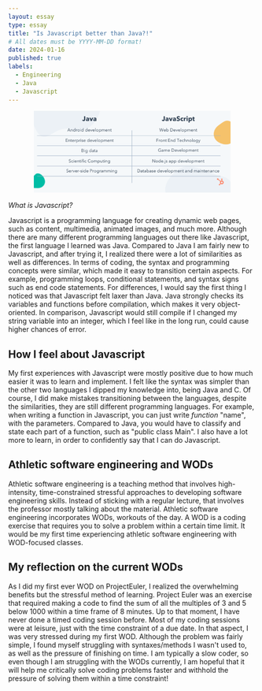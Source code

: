 ```yaml
---
layout: essay
type: essay
title: "Is Javascript better than Java?!"
# All dates must be YYYY-MM-DD format!
date: 2024-01-16
published: true
labels:
  - Engineering
  - Java
  - Javascript
---
```


<p align="center">
<img width="400px" class="rounded float-start pe-4" src="../img/Java vs Javascript.webp">
</p>

*What is Javascript?*

Javascript is a programming language for creating dynamic web pages, such as content, multimedia, animated images, and much more. Although there are many different programming languages out there like Javascript, the first language I learned was Java. Compared to Java I am fairly new to Javascript, and after trying it, I realized there were a lot of similarities as well as differences. In terms of coding, the syntax and programming concepts were similar, which made it easy to transition certain aspects. For example, programming loops, conditional statements, and syntax signs such as end code statements.
For differences, I would say the first thing I noticed was that Javascript felt laxer than Java. Java strongly checks its variables and functions before compilation, which makes it very object-oriented. In comparison, Javascript would still compile if I changed my string variable into an integer, which I feel like in the long run, could cause higher chances of error.

## How I feel about Javascript

My first experiences with Javascript were mostly positive due to how much easier it was to learn and implement. I felt like the syntax was simpler than the other two languages I dipped my knowledge into, being Java and C. Of course, I did make mistakes transitioning between the languages, despite the similarities, they are still different programming languages. For example, when writing a function in Javascript, you can just write *function* "name", with the parameters. Compared to Java, you would have to classify and state each part of a function, such as "public class Main". I also have a lot more to learn, in order to confidently say that I can do Javascript.

## Athletic software engineering and WODs

  Athletic software engineering is a teaching method that involves high-intensity, time-constrained stressful approaches to developing software engineering skills. Instead of sticking with a regular lecture, that involves the professor mostly talking about the material. Athletic software engineering incorporates WODs, workouts of the day. A WOD is a coding exercise that requires you to solve a problem within a certain time limit. It would be my first time experiencing athletic software engineering with WOD-focused classes.

## My reflection on the current WODs

  As I did my first ever WOD on ProjectEuler, I realized the overwhelming benefits but the stressful method of learning. Project Euler was an exercise that required making a code to find the sum of all the multiples of 3 and 5 below 1000 within a time frame of 8 minutes. Up to that moment, I have never done a timed coding session before. Most of my coding sessions were at leisure, just with the time constraint of a due date. In that aspect, I was very stressed during my first WOD. Although the problem was fairly simple, I found myself struggling with syntaxes/methods I wasn't used to, as well as the pressure of finishing on time. I am typically a slow coder, so even though I am struggling with the WODs currently, I am hopeful that it will help me critically solve coding problems faster and withhold the pressure of solving them within a time constraint!

